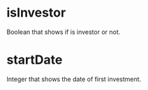 # isInvestor

Boolean that shows if is investor or not.

# startDate

Integer that shows the date of first investment.
